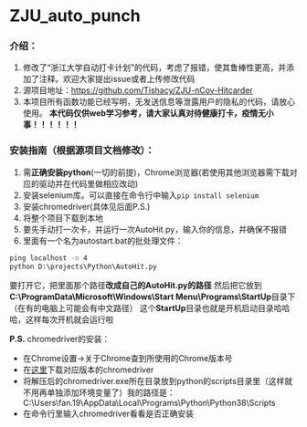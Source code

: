 # ZJU_auto_punch
### 介绍：
1.  修改了“浙江大学自动打卡计划”的代码，考虑了报错，使其鲁棒性更高，并添加了注释。欢迎大家提出issue或者上传修改代码  
2.  源项目地址：https://github.com/Tishacy/ZJU-nCov-Hitcarder 
3. 本项目所有函数功能已经写明，无发送信息等泄露用户的隐私的代码，请放心使用。
**本代码仅供web学习参考，请大家认真对待健康打卡，疫情无小事！！！！！！** 

### 安装指南（根据源项目文档修改）：
1. 需**正确安装python**(一切的前提)，Chrome浏览器(若使用其他浏览器需下载对应的驱动并在代码里做相应改动)
2. 安装selenium库。可以直接在命令行中输入`pip install selenium`
3. 安装chromedriver(具体见后面P.S.)
4. 将整个项目下载到本地
5. 要先手动打一次卡，并运行一次AutoHit.py，输入你的信息，并确保不报错
6. 里面有一个名为autostart.bat的批处理文件：
```bat
ping localhost -n 4
python D:\projects\Python\AutoHit.py
```
要打开它，把里面那个路径**改成自己的AutoHit.py的路径**
然后把它放到**C:\ProgramData\Microsoft\Windows\Start Menu\Programs\StartUp**目录下（在有的电脑上可能会有中文路径）
这个**StartUp**目录也就是开机启动目录哈哈哈，这样每次开机就会运行啦



**P.S.** chromedriver的安装：
  - 在Chrome设置->关于Chrome查到所使用的Chrome版本号
  - 在[这里](http://npm.taobao.org/mirrors/chromedriver/)下载对应版本的chromedriver
  - 将解压后的chromedriver.exe所在目录放到python的scripts目录里（这样就不用再单独添加环境变量了）我的路径是：C:\Users\fan.19\AppData\Local\Programs\Python\Python38\Scripts
  - 在命令行里输入chromedriver看看是否正确安装
